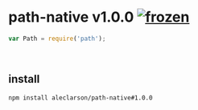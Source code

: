 
# path-native v1.0.0 [![frozen](http://badges.github.io/stability-badges/dist/frozen.svg)](http://github.com/badges/stability-badges)

```js
var Path = require('path');
```

&nbsp;

## install

```sh
npm install aleclarson/path-native#1.0.0
```

&nbsp;
